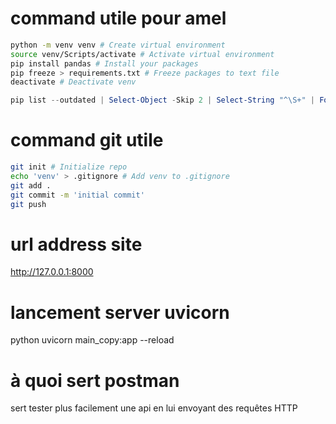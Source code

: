 # command utile pour amel

``` bash
python -m venv venv # Create virtual environment
source venv/Scripts/activate # Activate virtual environment
pip install pandas # Install your packages
pip freeze > requirements.txt # Freeze packages to text file
deactivate # Deactivate venv
```

``` powershell
pip list --outdated | Select-Object -Skip 2 | Select-String "^\S+" | ForEach-Object { pip install --upgrade $_.Matches[0].Value } # mettre à jours tout tes packages python en powershell
```

# command git utile

``` bash
git init # Initialize repo
echo 'venv' > .gitignore # Add venv to .gitignore
git add .
git commit -m 'initial commit'
git push
```

# url address site 

http://127.0.0.1:8000


# lancement server uvicorn
python uvicorn main_copy:app --reload

# à quoi sert postman

sert tester plus facilement une api en lui envoyant des requêtes HTTP 